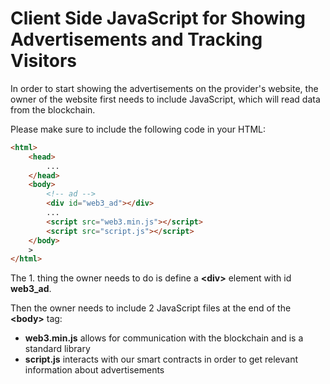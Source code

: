 # Client Side JavaScript for Showing Advertisements and Tracking Visitors

In order to start showing the advertisements on the provider's website, the owner of the website first needs to include JavaScript, which will read data from the blockchain.

Please make sure to include the following code in your HTML:

```html
<html>
    <head>
        ...
    </head>
    <body>
        <!-- ad -->
        <div id="web3_ad"></div>
        ...
        <script src="web3.min.js"></script>
        <script src="script.js"></script>
    </body>
    >
</html>
```

The 1. thing the owner needs to do is define a **\<div>** element with id **web3_ad**.

Then the owner needs to include 2 JavaScript files at the end of the **\<body>** tag:

-   **web3.min.js** allows for communication with the blockchain and is a standard library
-   **script.js** interacts with our smart contracts in order to get relevant information about advertisements
